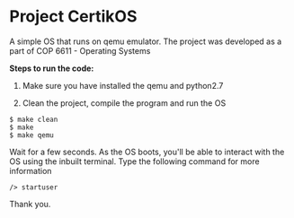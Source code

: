 # Project CertikOS
A simple OS that runs on qemu emulator. The project was developed as a part of COP 6611 - Operating Systems

**Steps to run the code:**


1. Make sure you have installed the qemu and python2.7

2. Clean the project, compile the program and run the OS
```
$ make clean
$ make 
$ make qemu
```
Wait for a few seconds. As the OS boots, you'll be able to interact with the OS using the inbuilt terminal. Type the 
following command for more information
```
/> startuser
```

Thank you.


